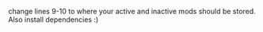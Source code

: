 change lines 9-10 to where your active and inactive mods should be stored. Also install dependencies :)
